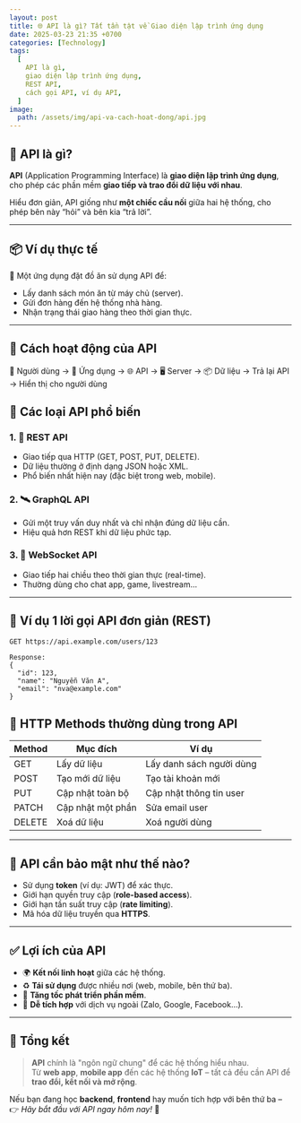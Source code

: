 ```yaml
---
layout: post
title: 🌐 API là gì? Tất tần tật về Giao diện lập trình ứng dụng
date: 2025-03-23 21:35 +0700
categories: [Technology]
tags:
  [
    API là gì, 
    giao diện lập trình ứng dụng, 
    REST API, 
    cách gọi API, ví dụ API,
  ]
image:
  path: /assets/img/api-va-cach-hoat-dong/api.jpg
---
```


## 📌 API là gì?

**API** (Application Programming Interface) là **giao diện lập trình ứng dụng**, cho phép các phần mềm **giao tiếp và trao đổi dữ liệu với nhau**.

Hiểu đơn giản, API giống như **một chiếc cầu nối** giữa hai hệ thống, cho phép bên này “hỏi” và bên kia “trả lời”.

---

## 📦 Ví dụ thực tế

📱 Một ứng dụng đặt đồ ăn sử dụng API để:
- Lấy danh sách món ăn từ máy chủ (server).
- Gửi đơn hàng đến hệ thống nhà hàng.
- Nhận trạng thái giao hàng theo thời gian thực.

---

## 🔄 Cách hoạt động của API
👨 Người dùng → 📱 Ứng dụng → 🌐 API → 🖥️ Server → 📦 Dữ liệu → Trả lại API → Hiển thị cho người dùng

## 🧱 Các loại API phổ biến

### 1. 🧭 REST API
- Giao tiếp qua HTTP (GET, POST, PUT, DELETE).
- Dữ liệu thường ở định dạng JSON hoặc XML.
- Phổ biến nhất hiện nay (đặc biệt trong web, mobile).

### 2. 🛰️ GraphQL API
- Gửi một truy vấn duy nhất và chỉ nhận đúng dữ liệu cần.
- Hiệu quả hơn REST khi dữ liệu phức tạp.

### 3. 🔐 WebSocket API
- Giao tiếp hai chiều theo thời gian thực (real-time).
- Thường dùng cho chat app, game, livestream...

---

## 🧪 Ví dụ 1 lời gọi API đơn giản (REST)

```http
GET https://api.example.com/users/123

Response:
{
  "id": 123,
  "name": "Nguyễn Văn A",
  "email": "nva@example.com"
}
```

## 🚦 HTTP Methods thường dùng trong API

| Method | Mục đích              | Ví dụ                        |
|--------|-----------------------|------------------------------|
| GET    | Lấy dữ liệu           | Lấy danh sách người dùng     |
| POST   | Tạo mới dữ liệu       | Tạo tài khoản mới            |
| PUT    | Cập nhật toàn bộ      | Cập nhật thông tin user      |
| PATCH  | Cập nhật một phần     | Sửa email user               |
| DELETE | Xoá dữ liệu           | Xoá người dùng               |

---

## 🔐 API cần bảo mật như thế nào?

- Sử dụng **token** (ví dụ: JWT) để xác thực.
- Giới hạn quyền truy cập (**role-based access**).
- Giới hạn tần suất truy cập (**rate limiting**).
- Mã hóa dữ liệu truyền qua **HTTPS**.

---

## ✅ Lợi ích của API

- 🌍 **Kết nối linh hoạt** giữa các hệ thống.
- ♻️ **Tái sử dụng** được nhiều nơi (web, mobile, bên thứ ba).
- 🚀 **Tăng tốc phát triển phần mềm**.
- 🔌 **Dễ tích hợp** với dịch vụ ngoài (Zalo, Google, Facebook...).

---

## 🧠 Tổng kết

> **API** chính là "ngôn ngữ chung" để các hệ thống hiểu nhau.  
Từ **web app**, **mobile app** đến các hệ thống **IoT** – tất cả đều cần API để **trao đổi, kết nối và mở rộng**.

Nếu bạn đang học **backend**, **frontend** hay muốn tích hợp với bên thứ ba –  
👉 *Hãy bắt đầu với API ngay hôm nay!* 💪
